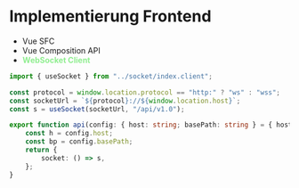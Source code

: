 # Implementierung Frontend

<ul>
    <li >Vue SFC</li>
    <li >Vue Composition API</li>
    <li ><strong>WebSocket Client</strong></li>
</ul>

<style>
    strong {
        color: lightgreen !important;
    }
</style>

<v-clicks>

```ts {all|7|11}
import { useSocket } from "../socket/index.client";

const protocol = window.location.protocol == "http:" ? "ws" : "wss";
const socketUrl = `${protocol}://${window.location.host}`;
const s = useSocket(socketUrl, "/api/v1.0");

export function api(config: { host: string; basePath: string } = { host: "", basePath: "/api/v1.0" }) {
	const h = config.host;
	const bp = config.basePath;
	return {
		socket: () => s,
	};
}
```

</v-clicks>
